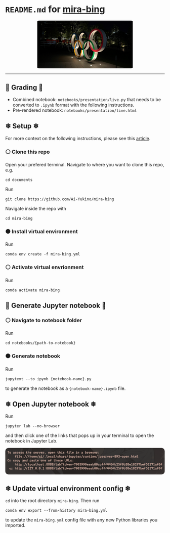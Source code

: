 # `README.md` for [mira-bing](https://github.com/Ai-Yukino/mira-bing)

<div align="center">
    <img src="images/presentation.png" style="width:60%; border-radius:2%;">
</div>

---

## 🌸 Grading 🌸

- Combined notebook: `notebooks/presentation/live.py` that needs to be converted to `.ipynb` format with the following instructions.
- Pre-rendered notebook: `notebooks/presentation/live.html`

## ❄ Setup ❄

For more context on the following instructions, please see this [article](https://goodresearch.dev/tidy.html).

### ⚪ Clone this repo

Open your prefered terminal. Navigate to where you want to clone this repo, e.g.

```
cd documents
```

Run

```
git clone https://github.com/Ai-Yukino/mira-bing
```

Navigate inside the repo with

```
cd mira-bing
```

### ⚫ Install virtual environment

Run

```
conda env create -f mira-bing.yml
```

### ⚪ Activate virtual envrionment

Run

```
conda activate mira-bing
```

## 🌸 Generate Jupyter notebook 🌸

### ⚪ Navigate to notebook folder

Run

```
cd notebooks/{path-to-notebook}
```

### ⚫ Generate notebook

Run

```
jupytext --to ipynb {notebook-name}.py
```

to generate the notebook as a `{notebook-name}.ipynb` file.

## ❄ Open Jupyter notebook ❄

Run

```
jupyter lab --no-browser
```

and then click one of the links that pops up in your terminal to open the notebook in Jupyter Lab.

<center>
<img src="images/lab.png" style="border-radius: 10px">
</center>

## ❄ Update virtual environment config ❄

`cd` into the root directory `mira-bing`. Then run

```
conda env export --from-history mira-bing.yml
```

to update the `mira-bing.yml` config file with any new Python libraries you imported.
